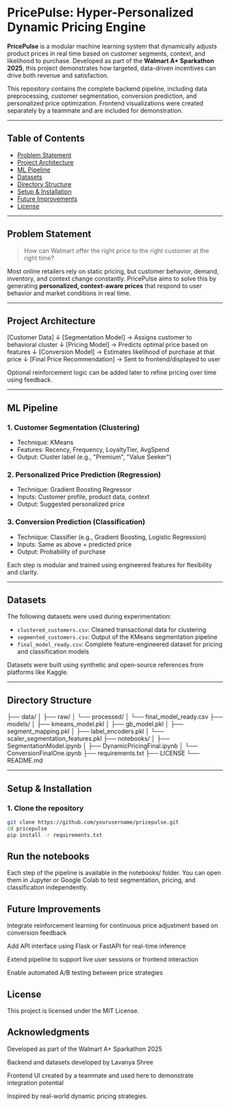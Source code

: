 # PricePulse: Hyper-Personalized Dynamic Pricing Engine

**PricePulse** is a modular machine learning system that dynamically adjusts product prices in real time based on customer segments, context, and likelihood to purchase. Developed as part of the **Walmart A+ Sparkathon 2025**, this project demonstrates how targeted, data-driven incentives can drive both revenue and satisfaction.

This repository contains the complete backend pipeline, including data preprocessing, customer segmentation, conversion prediction, and personalized price optimization. Frontend visualizations were created separately by a teammate and are included for demonstration.

---

## Table of Contents
- [Problem Statement](#problem-statement)
- [Project Architecture](#project-architecture)
- [ML Pipeline](#ml-pipeline)
- [Datasets](#datasets)
- [Directory Structure](#directory-structure)
- [Setup & Installation](#setup--installation)
- [Future Improvements](#future-improvements)
- [License](#license)

---

## Problem Statement

> How can Walmart offer the right price to the right customer at the right time?

Most online retailers rely on static pricing, but customer behavior, demand, inventory, and context change constantly. PricePulse aims to solve this by generating **personalized, context-aware prices** that respond to user behavior and market conditions in real time.

---

## Project Architecture

[Customer Data]
↓
[Segmentation Model] → Assigns customer to behavioral cluster
↓
[Pricing Model] → Predicts optimal price based on features
↓
[Conversion Model] → Estimates likelihood of purchase at that price
↓
[Final Price Recommendation] → Sent to frontend/displayed to user

Optional reinforcement logic can be added later to refine pricing over time using feedback.

---

## ML Pipeline

### 1. Customer Segmentation (Clustering)
- Technique: KMeans
- Features: Recency, Frequency, LoyaltyTier, AvgSpend
- Output: Cluster label (e.g., "Premium", "Value Seeker")

### 2. Personalized Price Prediction (Regression)
- Technique: Gradient Boosting Regressor
- Inputs: Customer profile, product data, context
- Output: Suggested personalized price

### 3. Conversion Prediction (Classification)
- Technique: Classifier (e.g., Gradient Boosting, Logistic Regression)
- Inputs: Same as above + predicted price
- Output: Probability of purchase

Each step is modular and trained using engineered features for flexibility and clarity.

---

## Datasets

The following datasets were used during experimentation:

- `clustered_customers.csv`: Cleaned transactional data for clustering
- `segmented_customers.csv`: Output of the KMeans segmentation pipeline
- `final_model_ready.csv`: Complete feature-engineered dataset for pricing and classification models

Datasets were built using synthetic and open-source references from platforms like Kaggle.

---

## Directory Structure

├── data/
│ ├── raw/
│ └── processed/
│ └── final_model_ready.csv
├── models/
│ ├── kmeans_model.pkl
│ ├── gb_model.pkl
│ ├── segment_mapping.pkl
│ ├── label_encoders.pkl
│ └── scaler_segmentation_features.pkl
├── notebooks/
│ ├── SegmentationModel.ipynb
│ ├── DynamicPricingFinal.ipynb
│ └── ConversionFinalOne.ipynb
├── requirements.txt
├── LICENSE
└── README.md

---

## Setup & Installation

### 1. Clone the repository
```bash
git clone https://github.com/yourusername/pricepulse.git
cd pricepulse
pip install -r requirements.txt
```
 ## Run the notebooks
Each step of the pipeline is available in the notebooks/ folder. You can open them in Jupyter or Google Colab to test segmentation, pricing, and classification independently.

## Future Improvements
Integrate reinforcement learning for continuous price adjustment based on conversion feedback

Add API interface using Flask or FastAPI for real-time inference

Extend pipeline to support live user sessions or frontend interaction

Enable automated A/B testing between price strategies

## License
This project is licensed under the MIT License.

## Acknowledgments
Developed as part of the Walmart A+ Sparkathon 2025

Backend and datasets developed by Lavanya Shree

Frontend UI created by a teammate and used here to demonstrate integration potential

Inspired by real-world dynamic pricing strategies.
